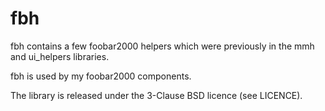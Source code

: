 # fbh

fbh contains a few foobar2000 helpers which were previously in the mmh and
ui_helpers libraries.

fbh is used by my foobar2000 components.

The library is released under the 3-Clause BSD licence (see LICENCE).
